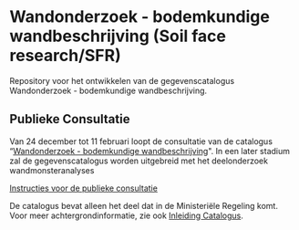 # Wandonderzoek - bodemkundige wandbeschrijving (Soil face research/SFR)

Repository voor het ontwikkelen van de gegevenscatalogus Wandonderzoek - bodemkundige wandbeschrijving.

## Publieke Consultatie
Van 24 december tot 11 februari loopt de consultatie van de catalogus “[Wandonderzoek - bodemkundige wandbeschrijving][1]". 
In een later stadium zal de gegevenscatalogus worden uitgebreid met het deelonderzoek wandmonsteranalyses 

[Instructies voor de publieke consultatie][2]

De catalogus bevat alleen het deel dat in de Ministeriële Regeling komt. Voor meer achtergrondinformatie, zie ook [Inleiding Catalogus][3]. 

[1]: https://github.com/BROprogramma/SFR/raw/gh-pages/20181224%20Catalogus%20Bodemkundig%20Wandonderzoek.pdf
[2]: https://github.com/BROprogramma/SFR/blob/gh-pages/consultatie-instructie.md
[3]: https://github.com/BROprogramma/SFR/raw/gh-pages/201812211%20Wand%20inleiding.pdf


